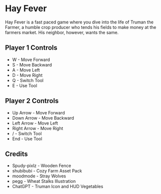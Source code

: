 # **Hay Fever**
Hay Fever is a fast paced game where you dive into the life of Truman the Farmer, a humble crop producer who tends his fields to make money at the farmers market. His neighbor, however, wants the same.

## Player 1 Controls
- W - Move Forward
- S - Move Backward
- A - Move Left
- D - Move Right
- Q - Switch Tool
- E - Use Tool

## Player 2 Controls
- Up Arrow - Move Forward
- Down Arrow - Move Backward
- Left Arrow - Move Left
- Right Arrow - Move Right
- / - Switch Tool
- End - Use Tool

## Credits
- Spudy-pixlz - Wooden Fence
- shubibubi - Cozy Farm Asset Pack
- moodmode - Stray Wolves 
- pegg - Wheat Stalks Illustration
- ChatGPT - Truman Icon and HUD Vegetables

